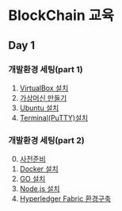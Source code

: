 # BlockChain 교육
## Day 1
### 개발환경 세팅(part 1)

1. [VirtualBox 설치](http://bit.ly/2GhLWPy)
2. [가상머신 만들기](http://bit.ly/2DOTbta)
3. [Ubuntu 설치](http://bit.ly/2HYRmw3)
4. [Terminal(PuTTY)설치](http://bit.ly/2I0tqZf)

### 개발환경 세팅(part 2)
0. [사전준비]()
1. [Docker 설치]()
2. [GO 설치]()
3. [Node.js 설치]()
4. [Hyperledger Fabric 환경구축]()
